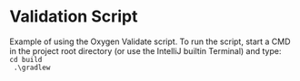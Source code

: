 # Validation Script
Example of using the Oxygen Validate script.
To run the script, start a CMD in the project root directory (or use the IntelliJ builtin Terminal) and type:<br />
<code>cd build<br />
.\gradlew</code>
